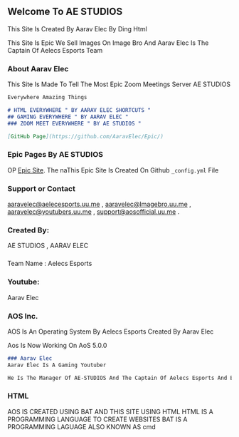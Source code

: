## Welcome To AE STUDIOS

This Site Is Created By Aarav Elec By Ding Html

This Site Is Epic We Sell Images On Image Bro And Aarav Elec Is The Captain Of Aelecs Esports Team

### About Aarav Elec

This Site Is Made To Tell The Most Epic Zoom Meetings Server AE STUDIOS
```markdown
Everywhere Amazing Things

# HTML EVERYWHERE " BY AARAV ELEC SHORTCUTS "
## GAMING EVERYWHERE " BY AARAV ELEC "
### ZOOM MEET EVERYWHERE " BY AE STUDIOS "

[GitHub Page](https://github.com/AaravElec/Epic/)
```


### Epic Pages By AE STUDIOS

OP [Epic Site](https://github.com/AaravElec/Epic/). The naThis Epic Site Is Created On Github `_config.yml` File

### Support or Contact

aaravelec@aelecesports.uu.me ,
aaravelec@Imagebro.uu.me ,
aaravelec@youtubers.uu.me ,
support@aosofficial.uu.me .


### Created By:

AE STUDIOS , AARAV ELEC

###

Team Name : Aelecs Esports

### Youtube:

Aarav Elec

### AOS Inc.
AOS Is An Operating System By Aelecs Esports Created By Aarav Elec

Aos Is Now Working On AoS 5.0.0

```markdown
### Aarav Elec
Aarav Elec Is A Gaming Youtuber 

He Is The Manager Of AE-STUDIOS And The Captain Of Aelecs Esports And Even The Founer & CEO Of Aos Inc.

```

### HTML
AOS IS CREATED USING BAT
AND THIS SITE USING HTML
HTML IS A PROGRAMMING LANGUAGE TO CREATE WEBSITES
BAT IS A PROGRAMMING LAGUAGE ALSO KNOWN AS cmd
